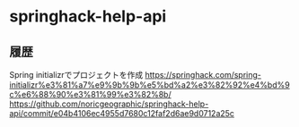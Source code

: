 # springhack-help-api

## 履歴

Spring initializrでプロジェクトを作成
https://springhack.com/spring-initializr%e3%81%a7%e9%9b%9b%e5%bd%a2%e3%82%92%e4%bd%9c%e6%88%90%e3%81%99%e3%82%8b/
https://github.com/noricgeographic/springhack-help-api/commit/e04b4106ec4955d7680c12faf2d6ae9d0712a25c
